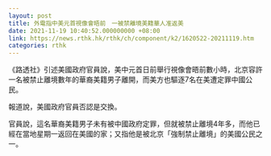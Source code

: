 ```yaml
---
layout: post
title: 外電指中美元首視像會晤前　一被禁離境美籍華人准返美
date: 2021-11-19 10:40:52.000000000 +08:00
link: https://news.rthk.hk/rthk/ch/component/k2/1620522-20211119.htm
categories: rthk
---
```


《路透社》引述美國政府官員說，美中元首日前舉行視像會晤前數小時，北京容許一名被禁止離境數年的華裔美籍男子離開，而美方也驅逐7名在美遭定罪中國公民。

報道說，美國政府官員否認是交換。

官員說，這名華裔美籍男子未有被中國政府定罪，但就被禁止離境4年多，而他已經在當地星期一返回在美國的家；又指他是被北京「強制禁止離境」的美國公民之一。
